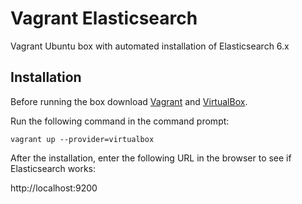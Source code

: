 # Vagrant Elasticsearch
Vagrant Ubuntu box with automated installation of Elasticsearch 6.x

## Installation
Before running the box download [Vagrant](https://www.vagrantup.com/) and [VirtualBox](https://www.virtualbox.org/wiki/Downloads).

Run the following command in the command prompt:

`vagrant up --provider=virtualbox`

After the installation, enter the following URL in the browser to see if Elasticsearch works:

http://localhost:9200